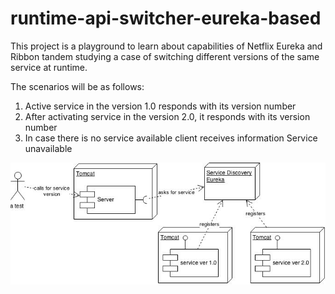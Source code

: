 # runtime-api-switcher-eureka-based
This project is a playground to learn about capabilities of Netflix Eureka and Ribbon tandem studying
a case of switching different versions of the same service at runtime.

The scenarios will be as follows:

1. Active service in the version 1.0 responds with its version number
2. After activating service in the version 2.0, it responds with its version number
3. In case there is no service available client receives information Service unavailable

![alt text](https://raw.githubusercontent.com/venth/runtime-api-switcher-eureka-based/master/Eureka%20playground.jpg)
